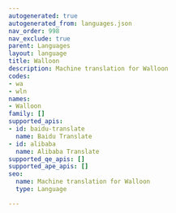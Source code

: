 ```yaml
---
autogenerated: true
autogenerated_from: languages.json
nav_order: 998
nav_exclude: true
parent: Languages
layout: language
title: Walloon
description: Machine translation for Walloon
codes:
- wa
- wln
names:
- Walloon
family: []
supported_apis:
- id: baidu-translate
  name: Baidu Translate
- id: alibaba
  name: Alibaba Translate
supported_qe_apis: []
supported_ape_apis: []
seo:
  name: Machine translation for Walloon
  type: Language

---
```


